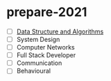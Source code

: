 # prepare-2021
  -  [ ] [Data Structure and Algorithms](https://github.com/prashanth000mj/prepare-2021/blob/main/more/dsa/dsa.md)
  -  [ ] System Design
  -  [ ] Computer Networks
  -  [ ] Full Stack Developer
  -  [ ] Communication
  -  [ ] Behavioural
